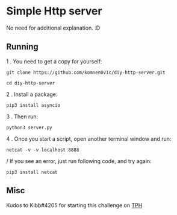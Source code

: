 # Simple Http server

No need for additional explanation. :D

## Running
1 . You need to get a copy for yourself:

```commandline
git clone https://github.com/komnen0v1c/diy-http-server.git

cd diy-http-server
```

2 . Install a package:

``` commandline
pip3 install asyncio
```

3 . Then run:
```commandline
python3 server.py
```

4 . Once you start a script, open another terminal window and run:

```commandline
netcat -v -v localhost 8888
```

/ If you see an error, just run following code, and try again:

```commandline
pip3 install netcat
```

## Misc
Kudos to Kibb#4205 for starting this challenge on [TPH](https://theprogrammershangout.com/resources/projects/http-project-guide/intro.md)
